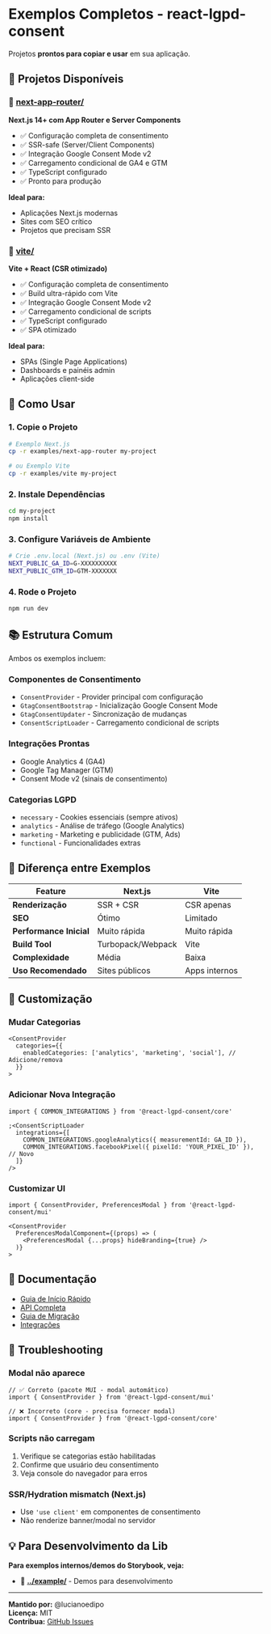 # Exemplos Completos - react-lgpd-consent

Projetos **prontos para copiar e usar** em sua aplicação.

## 📁 Projetos Disponíveis

### 🔷 [next-app-router/](./next-app-router/)

**Next.js 14+ com App Router e Server Components**

- ✅ Configuração completa de consentimento
- ✅ SSR-safe (Server/Client Components)
- ✅ Integração Google Consent Mode v2
- ✅ Carregamento condicional de GA4 e GTM
- ✅ TypeScript configurado
- ✅ Pronto para produção

**Ideal para:**

- Aplicações Next.js modernas
- Sites com SEO crítico
- Projetos que precisam SSR

### 🔶 [vite/](./vite/)

**Vite + React (CSR otimizado)**

- ✅ Configuração completa de consentimento
- ✅ Build ultra-rápido com Vite
- ✅ Integração Google Consent Mode v2
- ✅ Carregamento condicional de scripts
- ✅ TypeScript configurado
- ✅ SPA otimizado

**Ideal para:**

- SPAs (Single Page Applications)
- Dashboards e painéis admin
- Aplicações client-side

## 🚀 Como Usar

### 1. Copie o Projeto

```bash
# Exemplo Next.js
cp -r examples/next-app-router my-project

# ou Exemplo Vite
cp -r examples/vite my-project
```

### 2. Instale Dependências

```bash
cd my-project
npm install
```

### 3. Configure Variáveis de Ambiente

```bash
# Crie .env.local (Next.js) ou .env (Vite)
NEXT_PUBLIC_GA_ID=G-XXXXXXXXXX
NEXT_PUBLIC_GTM_ID=GTM-XXXXXXX
```

### 4. Rode o Projeto

```bash
npm run dev
```

## 📚 Estrutura Comum

Ambos os exemplos incluem:

### Componentes de Consentimento

- `ConsentProvider` - Provider principal com configuração
- `GtagConsentBootstrap` - Inicialização Google Consent Mode
- `GtagConsentUpdater` - Sincronização de mudanças
- `ConsentScriptLoader` - Carregamento condicional de scripts

### Integrações Prontas

- Google Analytics 4 (GA4)
- Google Tag Manager (GTM)
- Consent Mode v2 (sinais de consentimento)

### Categorias LGPD

- `necessary` - Cookies essenciais (sempre ativos)
- `analytics` - Análise de tráfego (Google Analytics)
- `marketing` - Marketing e publicidade (GTM, Ads)
- `functional` - Funcionalidades extras

## 🎯 Diferença entre Exemplos

| Feature                 | Next.js           | Vite          |
| ----------------------- | ----------------- | ------------- |
| **Renderização**        | SSR + CSR         | CSR apenas    |
| **SEO**                 | Ótimo             | Limitado      |
| **Performance Inicial** | Muito rápida      | Muito rápida  |
| **Build Tool**          | Turbopack/Webpack | Vite          |
| **Complexidade**        | Média             | Baixa         |
| **Uso Recomendado**     | Sites públicos    | Apps internos |

## 🔧 Customização

### Mudar Categorias

```tsx
<ConsentProvider
  categories={{
    enabledCategories: ['analytics', 'marketing', 'social'], // Adicione/remova
  }}
>
```

### Adicionar Nova Integração

```tsx
import { COMMON_INTEGRATIONS } from '@react-lgpd-consent/core'

;<ConsentScriptLoader
  integrations={[
    COMMON_INTEGRATIONS.googleAnalytics({ measurementId: GA_ID }),
    COMMON_INTEGRATIONS.facebookPixel({ pixelId: 'YOUR_PIXEL_ID' }), // Novo
  ]}
/>
```

### Customizar UI

```tsx
import { ConsentProvider, PreferencesModal } from '@react-lgpd-consent/mui'

<ConsentProvider
  PreferencesModalComponent={(props) => (
    <PreferencesModal {...props} hideBranding={true} />
  )}
>
```

## 📖 Documentação

- [Guia de Início Rápido](../QUICKSTART.md)
- [API Completa](../API.md)
- [Guia de Migração](../MIGRATION.md)
- [Integrações](../INTEGRACOES.md)

## 🐛 Troubleshooting

### Modal não aparece

```tsx
// ✅ Correto (pacote MUI - modal automático)
import { ConsentProvider } from '@react-lgpd-consent/mui'

// ❌ Incorreto (core - precisa fornecer modal)
import { ConsentProvider } from '@react-lgpd-consent/core'
```

### Scripts não carregam

1. Verifique se categorias estão habilitadas
2. Confirme que usuário deu consentimento
3. Veja console do navegador para erros

### SSR/Hydration mismatch (Next.js)

- Use `'use client'` em componentes de consentimento
- Não renderize banner/modal no servidor

## 💡 Para Desenvolvimento da Lib

**Para exemplos internos/demos do Storybook, veja:**

- 📁 **[../example/](../example/)** - Demos para desenvolvimento

---

**Mantido por:** @lucianoedipo  
**Licença:** MIT  
**Contribua:** [GitHub Issues](https://github.com/lucianoedipo/react-lgpd-consent/issues)
